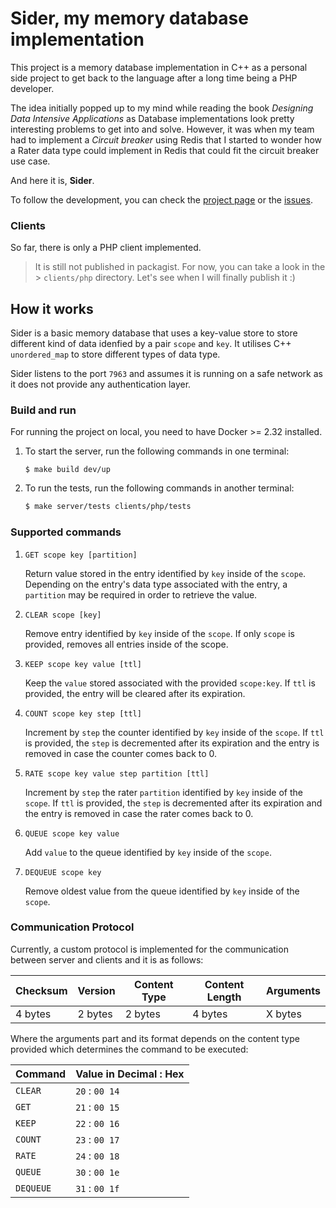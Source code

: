 # Sider, my memory database implementation

This project is a memory database implementation in C++ as a personal side
project to get back to the language after a long time being a PHP developer.

The idea initially popped up to my mind while reading the book _Designing Data
Intensive Applications_ as Database implementations look pretty interesting
problems to get into and solve. However, it was when my team had to implement
a _Circuit breaker_ using Redis that I started to wonder how a Rater data type
could implement in Redis that could fit the circuit breaker use case.

And here it is, **Sider**.

To follow the development, you can check the [project page] or the [issues].

### Clients

So far, there is only a PHP client implemented.

> It is still not published in packagist. For now, you can take a look in the >
`clients/php` directory. Let's see when I will finally publish it :)

## How it works

Sider is a basic memory database that uses a key-value store to store different
kind of data idenfied by a pair `scope` and `key`. It utilises C++
`unordered_map` to store different types of data type.

Sider listens to the port `7963` and assumes it is running on a safe network as
it does not provide any authentication layer.

### Build and run

For running the project on local, you need to have Docker >= 2.32 installed.

1. To start the server, run the following commands in one terminal:

   ```base
   $ make build dev/up
   ```

2. To run the tests, run the following commands in another terminal:

   ```bash
   $ make server/tests clients/php/tests
   ```

### Supported commands

1. `GET scope key [partition]`

    Return value stored in the entry identified by `key` inside of the `scope`.
    Depending on the entry's data type associated with the entry, a `partition`
    may be required in order to retrieve the value.

2. `CLEAR scope [key]`
   
   Remove entry identified by `key` inside of the `scope`. If only `scope` is
   provided, removes all entries inside of the scope.

3. `KEEP scope key value [ttl]`

   Keep the `value` stored associated with the provided `scope:key`. If `ttl` is
   provided, the entry will be cleared after its expiration.

4. `COUNT scope key step [ttl]`

   Increment by `step` the counter identified by `key` inside of the `scope`. If
   `ttl` is provided, the `step` is decremented after its expiration and the
   entry is removed in case the counter comes back to 0.

5. `RATE scope key value step partition [ttl]`

   Increment by `step` the rater `partition` identified by `key` inside of the
   `scope`.  If `ttl` is provided, the `step` is decremented after its
   expiration and the entry is removed in case the rater comes back to 0.

6. `QUEUE scope key value`

   Add `value` to the queue identified by `key` inside of the `scope`.

7. `DEQUEUE scope key`

   Remove oldest value from the queue identified by `key` inside of the `scope`.

### Communication Protocol

Currently, a custom protocol is implemented for the communication between
server and clients and it is as follows:

| Checksum | Version | Content Type | Content Length | Arguments    |
|----------|---------|--------------|----------------|--------------|
| 4 bytes  | 2 bytes | 2 bytes      | 4 bytes        | X bytes      |

Where the arguments part and its format depends on the content type provided
which determines the command to be executed:

| Command   | Value in Decimal : Hex |
|-----------|------------------------|
| `CLEAR`   | `20` : `00 14`         |
| `GET`     | `21` : `00 15`         |
| `KEEP`    | `22` : `00 16`         |
| `COUNT`   | `23` : `00 17`         |
| `RATE`    | `24` : `00 18`         |
| `QUEUE`   | `30` : `00 1e`         |
| `DEQUEUE` | `31` : `00 1f`         |



[project page]: https://github.com/users/fefas/projects/1
[issues]: https://github.com/fefas/sider/issues

